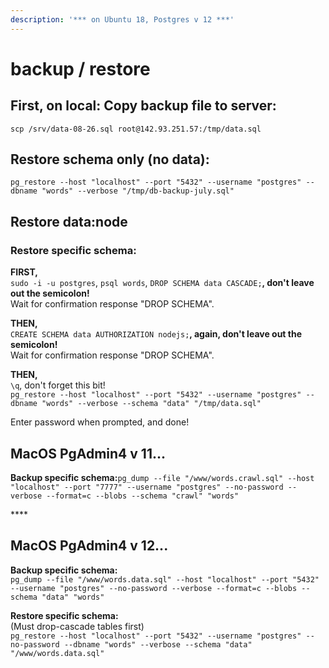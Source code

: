 ```yaml
---
description: '*** on Ubuntu 18, Postgres v 12 ***'
---
```


# backup / restore

## First, on local: **Copy backup file to server:**

`scp /srv/data-08-26.sql root@142.93.251.57:/tmp/data.sql`

## **Restore schema only \(no data\):**

`pg_restore --host "localhost" --port "5432" --username "postgres" --dbname "words" --verbose "/tmp/db-backup-july.sql"`

## **Restore data:node**

### **Restore specific schema:**

**FIRST,**  
`sudo -i -u postgres`, `psql words`, `DROP SCHEMA data CASCADE;`**, don't leave out the semicolon!**  
Wait for confirmation response "DROP SCHEMA".

**THEN,**  
`CREATE SCHEMA data AUTHORIZATION nodejs;`**, again, don't leave out the semicolon!**  
Wait for confirmation response "DROP SCHEMA".

**THEN,**  
`\q`, don't forget this bit!  
`pg_restore --host "localhost" --port "5432" --username "postgres" --dbname "words" --verbose --schema "data" "/tmp/data.sql"`

Enter password when prompted, and done!

## **MacOS PgAdmin4 v 11...**

**Backup specific schema:**`pg_dump --file "/www/words.crawl.sql" --host "localhost" --port "7777" --username "postgres" --no-password --verbose --format=c --blobs --schema "crawl" "words"`

\*\*\*\*

## **MacOS PgAdmin4 v 12...**

**Backup specific schema:**  
`pg_dump --file "/www/words.data.sql" --host "localhost" --port "5432" --username "postgres" --no-password --verbose --format=c --blobs --schema "data" "words"`

**Restore specific schema:**  
\(Must drop-cascade tables first\)  
`pg_restore --host "localhost" --port "5432" --username "postgres" --no-password --dbname "words" --verbose --schema "data" "/www/words.data.sql"`

